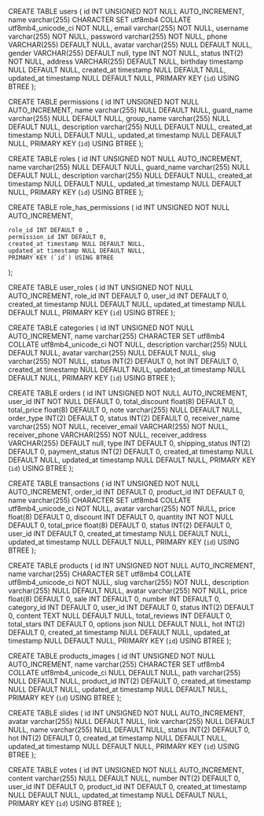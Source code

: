 
CREATE TABLE users
(
    id INT UNSIGNED NOT NULL AUTO_INCREMENT,
    name varchar(255) CHARACTER SET utf8mb4 COLLATE utf8mb4_unicode_ci NOT NULL,
	email varchar(255) NOT NULL,
	username varchar(255) NOT NULL,
	password varchar(255) NOT NULL,
	phone VARCHAR(255) DEFAULT NULL,
	avatar varchar(255) NULL DEFAULT NULL,
	gender VARCHAR(255) DEFAULT null,
	type INT NOT NULL, 
	status INT(2) NOT NULL,
	address VARCHAR(255) DEFAULT NULL,
    birthday timestamp NULL DEFAULT NULL,
    created_at timestamp NULL DEFAULT NULL,
    updated_at timestamp NULL DEFAULT NULL,
	PRIMARY KEY (`id`) USING BTREE
);

CREATE TABLE permissions
(
    id INT UNSIGNED NOT NULL AUTO_INCREMENT,
    name varchar(255) NULL DEFAULT NULL,
	guard_name varchar(255) NULL DEFAULT NULL,
	group_name varchar(255) NULL DEFAULT NULL,
	description varchar(255) NULL DEFAULT NULL,
    created_at timestamp NULL DEFAULT NULL,
    updated_at timestamp NULL DEFAULT NULL,
	PRIMARY KEY (`id`) USING BTREE
);

CREATE TABLE roles
(
    id INT UNSIGNED NOT NULL AUTO_INCREMENT,
    name varchar(255) NULL DEFAULT NULL,
	guard_name varchar(255) NULL DEFAULT NULL,
	description varchar(255) NULL DEFAULT NULL,
    created_at timestamp NULL DEFAULT NULL,
    updated_at timestamp NULL DEFAULT NULL,
	PRIMARY KEY (`id`) USING BTREE
);

CREATE TABLE role_has_permissions
(
    id INT UNSIGNED NOT NULL AUTO_INCREMENT,
    
	role_id INT DEFAULT 0 ,
	permission_id INT DEFAULT 0,
    created_at timestamp NULL DEFAULT NULL,
    updated_at timestamp NULL DEFAULT NULL,
	PRIMARY KEY (`id`) USING BTREE
);

CREATE TABLE user_roles
(
    id INT UNSIGNED NOT NULL AUTO_INCREMENT,
	role_id INT DEFAULT 0,
	user_id INT DEFAULT 0,
    created_at timestamp NULL DEFAULT NULL,
    updated_at timestamp NULL DEFAULT NULL,
	PRIMARY KEY (`id`) USING BTREE
);


CREATE TABLE categories
(
    id INT UNSIGNED NOT NULL AUTO_INCREMENT,
    name varchar(255) CHARACTER SET utf8mb4 COLLATE utf8mb4_unicode_ci NOT NULL,
	description varchar(255) NULL DEFAULT NULL,
	avatar varchar(255) NULL DEFAULT NULL,
	slug varchar(255) NOT NULL,
	status INT(2) DEFAULT 0,
	hot INT DEFAULT 0,
    created_at timestamp NULL DEFAULT NULL,
    updated_at timestamp NULL DEFAULT NULL,
	PRIMARY KEY (`id`) USING BTREE
);

CREATE TABLE orders
(
    id INT UNSIGNED NOT NULL AUTO_INCREMENT,
    user_id INT NOT NULL DEFAULT 0,
	total_discount float(8) DEFAULT 0,
	total_price float(8) DEFAULT 0,
	note varchar(255)  NULL DEFAULT NULL,
	order_type INT(2) DEFAULT 0,
	status INT(2) DEFAULT 0,
	receiver_name varchar(255) NOT NULL,
	receiver_email VARCHAR(255) NOT NULL,
	receiver_phone VARCHAR(255) NOT NULL,
	receiver_address VARCHAR(255) DEFAULT null,
	type INT  DEFAULT 0, 
	shipping_status INT(2)  DEFAULT 0,
	payment_status INT(2)  DEFAULT 0,
    created_at timestamp NULL DEFAULT NULL,
    updated_at timestamp NULL DEFAULT NULL,
	PRIMARY KEY (`id`) USING BTREE
);

CREATE TABLE transactions
(
   	id INT UNSIGNED NOT NULL AUTO_INCREMENT,
   	order_id INT DEFAULT 0,
	product_id INT DEFAULT 0,
    name varchar(255) CHARACTER SET utf8mb4 COLLATE utf8mb4_unicode_ci NOT NULL,
	avatar varchar(255) NOT NULL,
	price float(8) DEFAULT 0,
	discount INT DEFAULT 0,
	quantity INT NOT NULL DEFAULT 0,
	total_price float(8) DEFAULT 0, 
	status INT(2) DEFAULT 0,
	user_id INT DEFAULT 0,
    created_at timestamp NULL DEFAULT NULL,
    updated_at timestamp NULL DEFAULT NULL,
	PRIMARY KEY (`id`) USING BTREE
);

CREATE TABLE products
(
   id INT UNSIGNED NOT NULL AUTO_INCREMENT,
    name varchar(255) CHARACTER SET utf8mb4 COLLATE utf8mb4_unicode_ci NOT NULL,
	slug varchar(255) NOT NULL,
	description varchar(255) NULL DEFAULT NULL,
	avatar varchar(255) NOT NULL,
	price float(8) DEFAULT 0,
	sale INT DEFAULT 0,
	number INT DEFAULT 0, 
	category_id INT DEFAULT 0,
	user_id INT DEFAULT 0,
	status INT(2) DEFAULT 0,
	content TEXT NULL DEFAULT NULL,
	total_reviews INT DEFAULT 0,
	total_stars INT DEFAULT 0,
	options json NULL DEFAULT NULL,
	hot INT(2) DEFAULT 0,
    created_at timestamp NULL DEFAULT NULL,
    updated_at timestamp NULL DEFAULT NULL,
	PRIMARY KEY (`id`) USING BTREE
);

CREATE TABLE products_images
(
    id INT UNSIGNED NOT NULL AUTO_INCREMENT,
    name varchar(255) CHARACTER SET utf8mb4 COLLATE utf8mb4_unicode_ci NULL DEFAULT NULL,
	path varchar(255) NULL DEFAULT NULL,
	product_id INT(2) DEFAULT 0,
    created_at timestamp NULL DEFAULT NULL,
    updated_at timestamp NULL DEFAULT NULL,
	PRIMARY KEY (`id`) USING BTREE
);


CREATE TABLE slides
(
    id INT UNSIGNED NOT NULL AUTO_INCREMENT,
    avatar varchar(255) NULL DEFAULT NULL,
	link varchar(255) NULL DEFAULT NULL,
	name varchar(255) NULL DEFAULT NULL, 
	status INT(2) DEFAULT 0,
	hot INT(2) DEFAULT 0,
    created_at timestamp NULL DEFAULT NULL,
    updated_at timestamp NULL DEFAULT NULL,
	PRIMARY KEY (`id`) USING BTREE
);

CREATE TABLE votes
(
    id INT UNSIGNED NOT NULL AUTO_INCREMENT,
    content varchar(255) NULL DEFAULT NULL,
	number INT(2) DEFAULT 0,
	user_id INT DEFAULT 0,
	product_id INT DEFAULT 0,
    created_at timestamp NULL DEFAULT NULL,
    updated_at timestamp NULL DEFAULT NULL,
	PRIMARY KEY (`id`) USING BTREE
);

